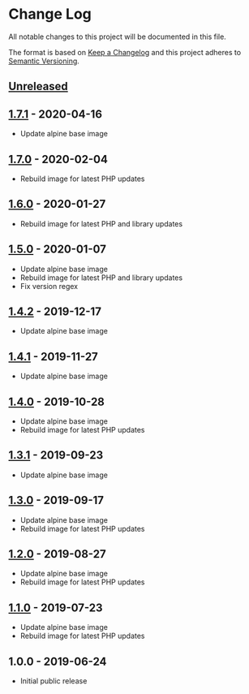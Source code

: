 # Change Log
All notable changes to this project will be documented in this file.

The format is based on [Keep a Changelog](http://keepachangelog.com/)
and this project adheres to [Semantic Versioning](http://semver.org/).

## [Unreleased]

## [1.7.1] - 2020-04-16
- Update alpine base image

## [1.7.0] - 2020-02-04
- Rebuild image for latest PHP updates

## [1.6.0] - 2020-01-27
- Rebuild image for latest PHP and library updates

## [1.5.0] - 2020-01-07
- Update alpine base image
- Rebuild image for latest PHP and library updates
- Fix version regex

## [1.4.2] - 2019-12-17
- Update alpine base image

## [1.4.1] - 2019-11-27
- Update alpine base image

## [1.4.0] - 2019-10-28
- Update alpine base image
- Rebuild image for latest PHP updates

## [1.3.1] - 2019-09-23
- Update alpine base image

## [1.3.0] - 2019-09-17
- Update alpine base image
- Rebuild image for latest PHP updates

## [1.2.0] - 2019-08-27
- Update alpine base image
- Rebuild image for latest PHP updates

## [1.1.0] - 2019-07-23
- Update alpine base image
- Rebuild image for latest PHP updates

## 1.0.0 - 2019-06-24
- Initial public release

[Unreleased]: https://github.com/gmitirol/alpine310-php73/compare/1.7.1...HEAD
[1.7.1]: https://github.com/gmitirol/alpine310-php73/compare/1.7.0...1.7.1
[1.7.0]: https://github.com/gmitirol/alpine310-php73/compare/1.6.0...1.7.0
[1.6.0]: https://github.com/gmitirol/alpine310-php73/compare/1.5.0...1.6.0
[1.5.0]: https://github.com/gmitirol/alpine310-php73/compare/1.4.2...1.5.0
[1.4.2]: https://github.com/gmitirol/alpine310-php73/compare/1.4.1...1.4.2
[1.4.1]: https://github.com/gmitirol/alpine310-php73/compare/1.4.0...1.4.1
[1.4.0]: https://github.com/gmitirol/alpine310-php73/compare/1.3.1...1.4.0
[1.3.1]: https://github.com/gmitirol/alpine310-php73/compare/1.3.0...1.3.1
[1.3.0]: https://github.com/gmitirol/alpine310-php73/compare/1.2.0...1.3.0
[1.2.0]: https://github.com/gmitirol/alpine310-php73/compare/1.1.0...1.2.0
[1.1.0]: https://github.com/gmitirol/alpine310-php73/compare/1.0.0...1.1.0
